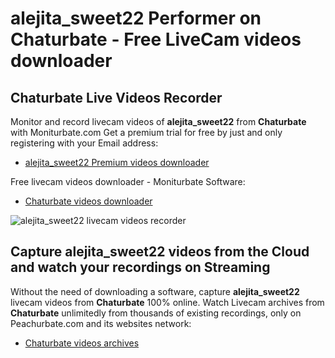 # alejita_sweet22 Performer on Chaturbate - Free LiveCam videos downloader

## Chaturbate Live Videos Recorder

Monitor and record livecam videos of **alejita_sweet22** from **Chaturbate** with Moniturbate.com
Get a premium trial for free by just and only registering with your Email address:
* [alejita_sweet22 Premium videos downloader](https://moniturbate.com/request-demo-licence-key.html)

Free livecam videos downloader - Moniturbate Software:
* [Chaturbate videos downloader](https://moniturbate.com/moniturbate-download-software.html)

![alejita_sweet22 livecam videos recorder](https://peachurnet.com/templates/moniturbate-software.png)


## Capture alejita_sweet22 videos from the Cloud and watch your recordings on Streaming

Without the need of downloading a software, capture **alejita_sweet22** livecam videos from **Chaturbate** 100% online.
Watch Livecam archives from **Chaturbate** unlimitedly from thousands of existing recordings, only on Peachurbate.com and its websites network:
* [Chaturbate videos archives](https://peachurnet.com/)
